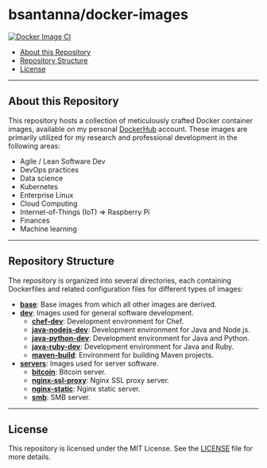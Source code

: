 # bsantanna/docker-images

[![Docker Image CI](https://github.com/bsantanna/docker-images/actions/workflows/docker-image.yml/badge.svg)](https://github.com/bsantanna/docker-images/actions/workflows/docker-image.yml)


  - [About this Repository](#about-this-repository)
  - [Repository Structure](#repository-structure)
  - [License](#license)

---

## About this Repository

This repository hosts a collection of meticulously crafted Docker container images, available on my personal [DockerHub](https://hub.docker.com/u/bsantanna) account. These images are primarily utilized for my research and professional development in the following areas:

 
 * Agile / Lean Software Dev 
 * DevOps practices
 * Data science
 * Kubernetes
 * Enterprise Linux
 * Cloud Computing
 * Internet-of-Things (IoT) => Raspberry Pi
 * Finances
 * Machine learning
 

---

## Repository Structure

The repository is organized into several directories, each containing Dockerfiles and related configuration files for different types of images:

- **[base](images/base/)**: Base images from which all other images are derived.
- **[dev](images/dev/)**: Images used for general software development.
  - **[chef-dev](images/dev/chef-dev/)**: Development environment for Chef.
  - **[java-nodejs-dev](images/dev/java-nodejs-dev/)**: Development environment for Java and Node.js.
  - **[java-python-dev](images/dev/java-python-dev/)**: Development environment for Java and Python.
  - **[java-ruby-dev](images/dev/java-ruby-dev/)**: Development environment for Java and Ruby.
  - **[maven-build](images/dev/maven-build/)**: Environment for building Maven projects.
- **[servers](images/servers/)**: Images used for server software.
  - **[bitcoin](images/servers/bitcoin/)**: Bitcoin server.
  - **[nginx-ssl-proxy](images/servers/nginx-ssl-proxy/)**: Nginx SSL proxy server.
  - **[nginx-static](images/servers/nginx-static/)**: Nginx static server.
  - **[smb](images/servers/smb/)**: SMB server.

---

## License

This repository is licensed under the MIT License. See the [LICENSE](LICENSE.md) file for more details.
